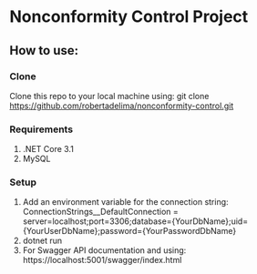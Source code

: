 # Nonconformity Control Project

## How to use:

### Clone
Clone this repo to your local machine using: git clone https://github.com/robertadelima/nonconformity-control.git

### Requirements
1) .NET Core 3.1
2) MySQL

### Setup
1) Add an environment variable for the connection string:
ConnectionStrings__DefaultConnection = server=localhost;port=3306;database={YourDbName};uid={YourUserDbName};password={YourPasswordDbName}
2) dotnet run
3) For Swagger API documentation and using: https://localhost:5001/swagger/index.html 
